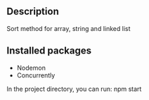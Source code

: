 ## Description

Sort method for array, string and linked list

## Installed packages

- Nodemon
- Concurrently

In the project directory, you can run: npm start